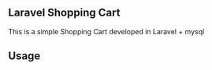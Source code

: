 

## Laravel Shopping Cart

This is a simple Shopping Cart developed in Laravel + mysql

## Usage


